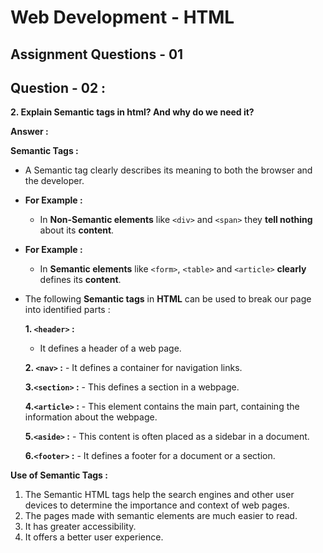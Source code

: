 # **Web Development - HTML**
## **Assignment Questions - 01**
## **Question - 02 :**

**2. Explain Semantic tags in html? And why do we need it?**

**Answer :**

**Semantic Tags :**
- A Semantic tag clearly describes its meaning to both the browser and the developer. 

- **For Example :**
    - In **Non-Semantic elements** like `<div>` and `<span>` they **tell nothing** about its **content**.

- **For Example :**
    - In **Semantic elements** like `<form>`, `<table>` and `<article>` **clearly** defines its **content**.
    
- The following **Semantic tags** in **HTML** can be used to break our page into identified parts :

    **1. `<header>` :**
    - It defines a header of a web page.
    
    **2. `<nav>` :**
        - It defines a container for navigation links.

    **3.`<section>` :**
        - This defines a section in a webpage.

    **4.`<article>` :**
        - This element contains the main part, containing the information about the webpage.

    **5.`<aside>` :**
        - This content is often placed as a sidebar in a document.

    **6.`<footer>` :**
        - It defines a footer for a document or a section. 

**Use of Semantic Tags :**
1. The Semantic HTML tags help the search engines and other user devices to determine the importance and context of web pages.
2. The pages made with semantic elements are much easier to read.
3. It has greater accessibility.
4. It offers a better user experience.